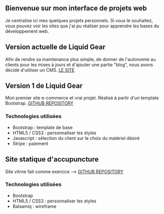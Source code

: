 ## Bienvenue sur mon interface de projets web

Je centralise ici mes quelques projets personnels. Si vous le souhaitez, vous pouvez voir les sites que j'ai pu réaliser pour apprendre les bases du développement web.

## Version actuelle de Liquid Gear

Afin de rendre sa maintenance plus simple, de donner de l'autonomie au clients pour les mises à jours et d'ajouter une partie "blog", nous avons décidé d'utiliser un CMS.
[LE SITE](https://liquidgear.ch)

## Version 1 de Liquid Gear

Mon premier site e-commerce et vrai projet. Réalisé à partir d'un template Bootstrap.
[GITHUB REPOSITORY](https://github.com/Nakawashi/liquidgear_v1)

### Technologies utilisées
- Bootstrap : template de base
- HTML5 / CSS3 : personnaliser les styles
- Javascript : sélection du client sur le choix du matériel désiré
- Stripe : paiement

## Site statique d'accupuncture

Site vitrne fait comme exercice
--> [GITHUB REPOSITORY](https://github.com/Nakawashi/accupuncture)

### Technologies utilisées
- Bootstrap
- HTML5 / CSS3 : personnaliser les styles
- Balsamiq : wireframe
